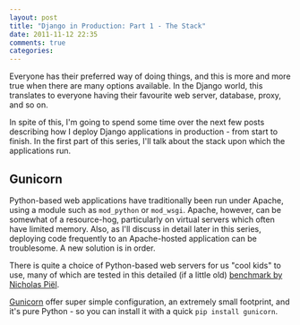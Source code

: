 ```yaml
---
layout: post
title: "Django in Production: Part 1 - The Stack"
date: 2011-11-12 22:35
comments: true
categories: 
---
```


Everyone has their preferred way of doing things, and this is more and more
true when there are many options available. In the Django world, this
translates to everyone having their favourite web server, database, proxy, and
so on.

In spite of this, I'm going to spend some time over the next few posts
describing how I deploy Django applications in production - from start to
finish. In the first part of this series, I'll talk about the stack upon which
the applications run.

Gunicorn
--------

Python-based web applications have traditionally been run under Apache, using
a module such as `mod_python` or `mod_wsgi`. Apache, however, can be somewhat
of a resource-hog, particularly on virtual servers which often have limited
memory. Also, as I'll discuss in detail later in this series, deploying code
frequently to an Apache-hosted application can be troublesome. A new solution
is in order.

There is quite a choice of Python-based web servers for us "cool kids" to use,
many of which are tested in this detailed (if a little old)
[benchmark by Nicholas Piël][benchmark].

[Gunicorn][gunicorn] offer super simple configuration, an extremely small
footprint, and it's pure Python - so you can install it with a quick `pip
install gunicorn`.

[benchmark]: http://nichol.as/benchmark-of-python-web-servers
[gunicorn]: http://gunicorn.org

